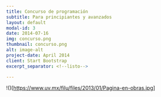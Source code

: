 ```yaml
---
title: Concurso de programación
subtitle: Para principiantes y avanzados
layout: default
modal-id: 3
date: 2014-07-16
img: concurso.png
thumbnail: concurso.png
alt: image-alt
project-date: April 2014
client: Start Bootstrap
excerpt_separator: <!--listo-->

---
```


!()[https://www.uv.mx/filu/files/2013/01/Pagina-en-obras.jpg]

<!--listo-->
